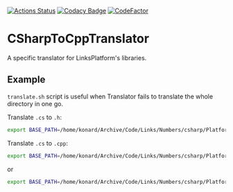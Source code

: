 [![Actions Status](https://github.com/linksplatform/csharptocpptranslator/workflows/CI/badge.svg)](https://github.com/linksplatform/csharptocpptranslator/actions?workflow=CI)
[![Codacy Badge](https://api.codacy.com/project/badge/Grade/7a113c49b6124cbb8464b64ae2595878)](https://www.codacy.com/manual/drakonard/CSharpToCppTranslator?utm_source=github.com&amp;utm_medium=referral&amp;utm_content=linksplatform/CSharpToCppTranslator&amp;utm_campaign=Badge_Grade)
[![CodeFactor](https://www.codefactor.io/repository/github/linksplatform/csharptocpptranslator/badge)](https://www.codefactor.io/repository/github/linksplatform/csharptocpptranslator)

# CSharpToCppTranslator
A specific translator for LinksPlatform's libraries.

## Example
`translate.sh` script is useful when Translator fails to translate the whole directory in one go.

Translate `.cs` to `.h`:
```sh
export BASE_PATH=/home/konard/Archive/Code/Links/Numbers/csharp/Platform.Numbers; find "$BASE_PATH" -type f | grep -v .csproj | sed -e 's/\.cs$//' | xargs -n1 ./translate.sh "h" "s|csharp|cpp|"
```

Translate `.cs` to `.cpp`:
```sh
export BASE_PATH=/home/konard/Archive/Code/Links/Numbers/csharp/Platform.Numbers.Tests; find "$BASE_PATH" -type f | grep -v .csproj | sed -e 's/\.cs$//' | xargs -n1 ./translate.sh "cpp" "s|csharp|cpp|"
```
or
```sh
export BASE_PATH=/home/konard/Archive/Code/Links/Numbers/csharp/Platform.Numbers.Benchmarks; find "$BASE_PATH" -type f | grep -v .csproj | sed -e 's/\.cs$//' | xargs -n1 ./translate.sh "cpp" "s|csharp|cpp|"
```
